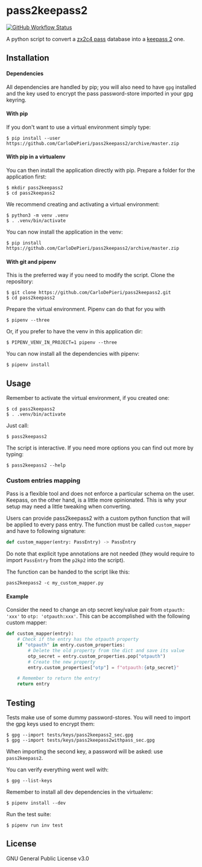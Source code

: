 # pass2keepass2

[![GitHub Workflow Status](https://img.shields.io/github/workflow/status/CarloDePieri/pass2keepass2/prod?label=CI)](https://github.com/CarloDePieri/pass2keepass2/actions/workflows/prod.yml)

A python script to convert a [zx2c4 pass](https://www.passwordstore.org/) database into a [keepass 2](https://keepass.info/) one.

## Installation

#### Dependencies

All dependencies are handled by pip; you will also need to have `gpg` installed and the
key used to encrypt the pass password-store imported in your gpg keyring.

#### With pip

If you don't want to use a virtual environment simply type:
```
$ pip install --user https://github.com/CarloDePieri/pass2keepass2/archive/master.zip
```

#### With pip in a virtualenv

You can then install the application directly with pip. Prepare a folder
for the application first:
```
$ mkdir pass2keepass2
$ cd pass2keepass2
```

We recommend creating and activating a virtual environment:
```
$ python3 -m venv .venv
$ . .venv/bin/activate
```

You can now install the application in the venv:
```
$ pip install https://github.com/CarloDePieri/pass2keepass2/archive/master.zip
```

#### With git and pipenv

This is the preferred way if you need to modify the script. Clone the repository:
```
$ git clone https://github.com/CarloDePieri/pass2keepass2.git
$ cd pass2keepass2
```

Prepare the virtual environment. Pipenv can do that for you with
```
$ pipenv --three
```

Or, if you prefer to have the venv in this application dir:
```
$ PIPENV_VENV_IN_PROJECT=1 pipenv --three
```

You can now install all the dependencies with pipenv:
```
$ pipenv install
```

## Usage

Remember to activate the virtual environment, if you created one:
```
$ cd pass2keepass2
$ . .venv/bin/activate
```

Just call:
```
$ pass2keepass2
```

The script is interactive. If you need more options you can find out more by typing:
```
$ pass2keepass2 --help
```

### Custom entries mapping

Pass is a flexible tool and does not enforce a particular schema on the user.
Keepass, on the other hand, is a little more opinionated. This is why your setup
may need a little tweaking when converting.

Users can provide pass2keepass2 with a custom python function that will be applied 
to every pass entry. The function must be called `custom_mapper` and have to
following signature:

```python
def custom_mapper(entry: PassEntry) -> PassEntry
```

Do note that explicit type annotations are not needed (they would require to import
`PassEntry` from the `p2kp2` into the script).

The function can be handed to the script like this:

```
pass2keepass2 -c my_custom_mapper.py
```

#### Example

Consider the need to change an otp secret key/value pair from
`otpauth: 'xxx'` to `otp: 'otpauth:xxx'`. This can be accomplished with the
following custom mapper:

```python
def custom_mapper(entry):
    # Check if the entry has the otpauth property
    if "otpauth" in entry.custom_properties:
        # Delete the old property from the dict and save its value
        otp_secret = entry.custom_properties.pop("otpauth")
        # Create the new property
        entry.custom_properties["otp"] = f"otpauth:{otp_secret}"

    # Remember to return the entry!
    return entry
```

## Testing

Tests make use of some dummy password-stores. You will need to import the gpg keys used
to encrypt them:
```
$ gpg --import tests/keys/pass2keepass2_sec.gpg 
$ gpg --import tests/keys/pass2keepass2withpass_sec.gpg 
```

When importing the second key, a password will be asked: use `pass2keepass2`.

You can verify everything went well with:
```
$ gpg --list-keys
```

Remember to install all dev dependencies in the virtualenv:
```
$ pipenv install --dev
```

Run the test suite:
```
$ pipenv run inv test
```

## License
GNU General Public License v3.0
